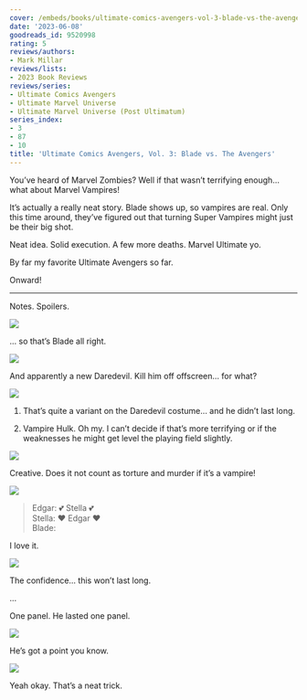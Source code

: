 ```yaml
---
cover: /embeds/books/ultimate-comics-avengers-vol-3-blade-vs-the-avengers.jpg
date: '2023-06-08'
goodreads_id: 9520998
rating: 5
reviews/authors:
- Mark Millar
reviews/lists:
- 2023 Book Reviews
reviews/series:
- Ultimate Comics Avengers
- Ultimate Marvel Universe
- Ultimate Marvel Universe (Post Ultimatum)
series_index:
- 3
- 87
- 10
title: 'Ultimate Comics Avengers, Vol. 3: Blade vs. The Avengers'
---
```

You’ve heard of Marvel Zombies? Well if that wasn’t terrifying enough… what about Marvel Vampires!

It’s actually a really neat story. Blade shows up, so vampires are real. Only this time around, they’ve figured out that turning Super Vampires might just be their big shot. 

Neat idea. Solid execution. A few more deaths. Marvel Ultimate yo. 

By far my favorite Ultimate Avengers so far. 

Onward!

<!--more-->

---



Notes. Spoilers. 

![](/embeds/books/attachments/ultimate-comics-avengers-v3-textbundle-5c0320.png)

… so that’s Blade all right. 

![](/embeds/books/attachments/ultimate-comics-avengers-v3-textbundle-a7aa54.png)

And apparently a new Daredevil. Kill him off offscreen… for what?

![](/embeds/books/attachments/ultimate-comics-avengers-v3-textbundle-436694.png)

1) That’s quite a variant on the Daredevil costume… and he didn’t last long. 

2) Vampire Hulk. Oh my. I can’t decide if that’s more terrifying or if the weaknesses he might get level the playing field slightly. 

![](/embeds/books/attachments/ultimate-comics-avengers-v3-textbundle-c95c44.png)

Creative. Does it not count as torture and murder if it’s a vampire!

![](/embeds/books/attachments/ultimate-comics-avengers-v3-textbundle-59ac7f.png)

> Edgar: 💕 Stella 💕  
> Stella: ❤️ Edgar ❤️  
> Blade: 

I love it. 

![](/embeds/books/attachments/ultimate-comics-avengers-v3-textbundle-f0504b.png)

The confidence… this won’t last long. 

…

One panel. He lasted one panel. 

![](/embeds/books/attachments/ultimate-comics-avengers-v3-textbundle-0fcac2.png)

He’s got a point you know. 

![](/embeds/books/attachments/ultimate-comics-avengers-v3-textbundle-d45e6a.png)

Yeah okay. That’s a neat trick. 


